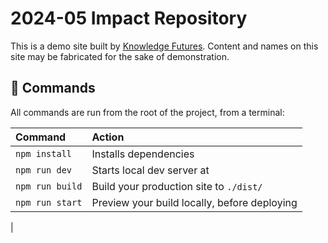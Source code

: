 # 2024-05 Impact Repository

This is a demo site built by [Knowledge Futures](https://www.knowledgefutures.org).
Content and names on this site may be fabricated for the sake of demonstration.

## 🧞 Commands

All commands are run from the root of the project, from a terminal:

| Command                   | Action                                           |
| :------------------------ | :----------------------------------------------- |
| `npm install`             | Installs dependencies                            |
| `npm run dev`             | Starts local dev server at       |
| `npm run build`           | Build your production site to `./dist/`          |
| `npm run start`         | Preview your build locally, before deploying     |
|